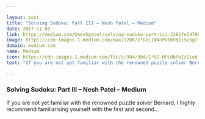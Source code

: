 ```yaml
---

layout: post
title: "Solving Sudoku: Part III – Nesh Patel – Medium"
date: 2017-11-03
link: https://medium.com/@neshpatel/solving-sudoku-part-iii-3182fe747883?source=rss------machine_learning-5
image: https://cdn-images-1.medium.com/max/1200/1*GeL1W4cPUEmV6IiSo5g7fw.png
domain: medium.com
name: Medium
icon: https://cdn-images-1.medium.com/fit/c/304/304/1*8I-HPL0bfoIzGied-dzOvA.png
text: "If you are not yet familiar with the renowned puzzle solver Bernard, I highly recommend familiarising yourself with the first and second…"

---
```


### Solving Sudoku: Part III – Nesh Patel – Medium

If you are not yet familiar with the renowned puzzle solver Bernard, I highly recommend familiarising yourself with the first and second…